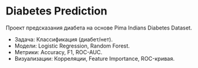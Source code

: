 # Diabetes Prediction
Проект предсказания диабета на основе Pima Indians Diabetes Dataset.
- Задача: Классификация (диабет/нет).
- Модели: Logistic Regression, Random Forest.
- Метрики: Accuracy, F1, ROC-AUC.
- Визуализации: Корреляции, Feature Importance, ROC-кривая.

